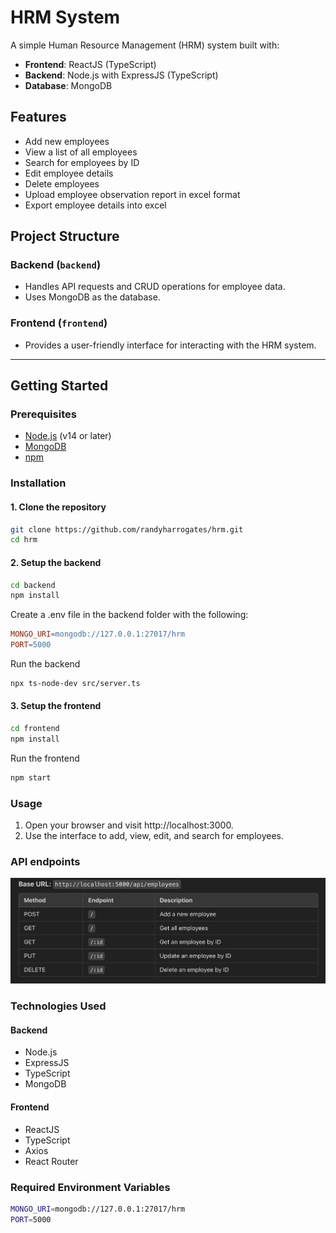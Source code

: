 # HRM System

A simple Human Resource Management (HRM) system built with:
- **Frontend**: ReactJS (TypeScript)
- **Backend**: Node.js with ExpressJS (TypeScript)
- **Database**: MongoDB

## Features
- Add new employees
- View a list of all employees
- Search for employees by ID
- Edit employee details
- Delete employees
- Upload employee observation report in excel format
- Export employee details into excel

## Project Structure
### Backend (`backend`)
- Handles API requests and CRUD operations for employee data.
- Uses MongoDB as the database.

### Frontend (`frontend`)
- Provides a user-friendly interface for interacting with the HRM system.

---

## Getting Started

### Prerequisites
- [Node.js](https://nodejs.org/) (v14 or later)
- [MongoDB](https://www.mongodb.com/)
- [npm](https://www.npmjs.com/)

### Installation

#### 1. Clone the repository
```bash
git clone https://github.com/randyharrogates/hrm.git
cd hrm
```

#### 2. Setup the backend
```bash
cd backend
npm install
```

Create a .env file in the backend folder with the following:
```makefile
MONGO_URI=mongodb://127.0.0.1:27017/hrm
PORT=5000
```

Run the backend
```bash
npx ts-node-dev src/server.ts
```

#### 3. Setup the frontend
```bash
cd frontend
npm install
```

Run the frontend
```bash
npm start
```

### Usage
1. Open your browser and visit http://localhost:3000.
2. Use the interface to add, view, edit, and search for employees.

### API endpoints
![alt text](image.png)

### Technologies Used
#### Backend
- Node.js
- ExpressJS
- TypeScript
- MongoDB

#### Frontend
- ReactJS
- TypeScript
- Axios
- React Router

### Required Environment Variables
```bash
MONGO_URI=mongodb://127.0.0.1:27017/hrm
PORT=5000
```
